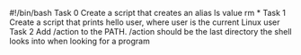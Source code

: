 #!/bin/bash
Task 0 Create a script that creates an alias ls value rm *
Task 1 Create a script that prints hello user, where user is the current Linux user
Task 2 Add /action to the PATH. /action should be the last directory the shell looks into when looking for a program


